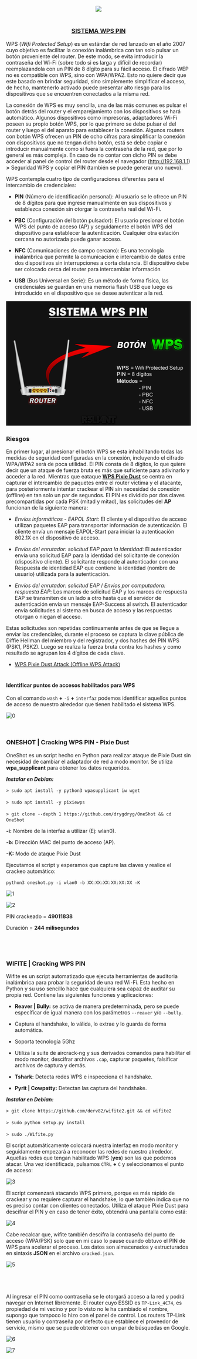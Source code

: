 <p align="center">
  <a href="https://github.com/DenverCoder1/readme-typing-svg"><img src="https://readme-typing-svg.herokuapp.com?font=Fira+Code&pause=1000&color=F70000&width=470&lines=Cracking+WPS+PIN+-+Ataque+Pixie+Dust"></a>
</p>

<h1 align="center"></h1>

<h3 align="center"><ins>SISTEMA WPS PIN</ins></h3>

WPS (_Wifi Protected Setup_) es un estándar de red lanzado en el año 2007 cuyo objetivo es facilitar la conexión inalámbrica con tan solo pulsar un botón proveniente del router. De este modo, se evita introducir la contraseña del Wi-Fi (sobre todo si es larga y difícil de recordar) reemplazandola con un PIN de 8 dígito para su fácil acceso. El cifrado WEP no es compatible con WPS, sino con WPA/WPA2. Esto no quiere decir que este basado en brindar seguridad, sino simplemente simplificar el acceso, de hecho, mantenerlo activado puede presentar alto riesgo para los dispositivos que se encuentren conectados a la misma red.

La conexión de WPS es muy sencilla, una de las más comunes es pulsar el botón detrás del router y el emparejamiento con los dispositivos se hará automático. Algunos dispositivos como impresoras, adaptadores Wi-Fi poseen su propio botón WPS, por lo que primero se debe pulsar el del router y luego el del aparato para establecer la conexión. Algunos routers con botón WPS ofrecen un PIN de ocho cifras para simplificar la conexión con dispositivos que no tengan dicho botón, está se debe copiar e introducir manualmente como si fuera la contraseña de la red, que por lo general es más compleja. En caso de no contar con dicho PIN se debe acceder al panel de control del router desde el navegador (http://192.168.1.1) **>** Seguridad WPS y copiar el PIN (también se puede generar uno nuevo).

WPS contempla cuatro tipo de configuraciones diferentes para el intercambio de credenciales:

- **PIN** (Número de identificación personal): Al usuario se le ofrece un PIN de 8 dígitos para que ingrese manualmente en sus dispositivos y establezca conexión sin otorgar la contraseña real del Wi-Fi.

- **PBC** (Configuración del botón pulsador): El usuario presionar el botón WPS del punto de acceso (AP) y seguidamente el botón WPS del dispositivo para establecer la autenticación. Cualquier otra estación cercana no autorizada puede ganar acceso.

- **NFC** (Comunicaciones de campo cercano): Es una tecnología inalámbrica que permite la comunicación e intercambio de datos entre dos dispositivos sin interrupciones a corta distancia. El dispositivo debe ser colocado cerca del router para intercambiar información

- **USB** (Bus Universal en Serie): Es un método de forma física, las credenciales se guardan en una memoria flash USB que luego es introducido en el dispositivo que se desee autenticar a la red.

<p align="center">
  <img src="https://github.com/R3LI4NT/articulos/blob/main/Redes/GNU-Linux/img/WPS_PIN.png">
</p>

### Riesgos

En primer lugar, al presionar el botón WPS se esta inhabilitando todas las medidas de seguridad configuradas en la conexión, incluyendo el cifrado WPA/WPA2 será de poca utilidad. El PIN consta de 8 dígitos, lo que quiere decir que un ataque de fuerza bruta es más que suficiente para adivinarlo y acceder a la red. Mientras que eataque <a href="https://www.wifi-libre.com/topic-57-pixie-dust-ataque-de-fuerza-bruta-offline-para-generar-el-pin-valido.html">**WPS Pixie Dust**</a> se centra en capturar el intercambio de paquetes entre el router víctima y el atacante, para posteriormente intentar crackear el PIN sin necesidad de conexión (offline) en tan solo un par de segundos. El PIN es dividido por dos claves precompartidas por cada PSK (mitad y mitad), las solicitudes del **AP** funcionan de la siguiente manera:

- _Envíos informáticos - EAPOL Start_: El cliente y el dispositivo de acceso utilizan paquetes EAP para transportar información de autenticación. El cliente envía un mensaje EAPOL-Start para iniciar la autenticación 802.1X en el dispositivo de acceso.

- _Envíos del enrutador: solicitud EAP para la identidad_: El autenticador envía una solicitud EAP para la identidad del solicitante de conexión (dispositivo cliente). El solicitante responde al autenticador con una Respuesta de identidad EAP que contiene la identidad (nombre de usuario) utilizada para la autenticación.

- _Envíos del enrutador: solicitud EAP_ / _Envíos por computadora: respuesta EAP_: Los marcos de solicitud EAP y los marcos de respuesta EAP se transmiten de un lado a otro hasta que el servidor de autenticación envía un mensaje EAP-Success al switch. El autenticador envía solicitudes al sistema en busca de acceso y las respuestas otorgan o niegan el acceso.

Estas solicitudes son repetidas continuamente antes de que se llegue a enviar las credenciales, durante el proceso se captura la clave pública de Diffie Hellman del miembro y del registrador, y dos hashes del PIN WPS (PSK1, PSK2). Luego se realiza la fuerza bruta contra los hashes y como resultado se agrupan los 4 dígitos de cada clave.

- <a href="https://forums.kali.org/showthread.php?24286-WPS-Pixie-Dust-Attack-(Offline-WPS-Attack)">WPS Pixie Dust Attack (Offline WPS Attack)</a>

<h1 align="center"></h1>

#### Identificar puntos de accesos habilitados para WPS

Con el comando `wash` **+** `-i` **+** `interfaz` podemos identificar aquellos puntos de acceso de nuestro alrededor que tienen habilitado el sistema WPS.

![0](https://user-images.githubusercontent.com/75953873/191641965-ea94c4ba-630e-4a06-8220-c763a8497888.png)

</br>

### ONESHOT | Cracking WPS PIN - Pixie Dust

OneShot es un script hecho en Python para realizar ataque de Pixie Dust sin necesidad de cambiar el adaptador de red a modo monitor. Se utiliza **wpa_supplicant** para obtener los datos requeridos.

**_Instalar en Debian:_**
```
> sudo apt install -y python3 wpasupplicant iw wget

> sudo apt install -y pixiewps

> git clone --depth 1 https://github.com/drygdryg/OneShot && cd OneShot
```

**-i:** Nombre de la interfaz a utilizar (Ej: wlan0).

**-b:** Dirección MAC del punto de acceso (AP).

**-K:** Modo de ataque Pixie Dust

Ejecutamos el script y esperamos que capture las claves y realice el crackeo automático:
```
python3 oneshot.py -i wlan0 -b XX:XX:XX:XX:XX:XX -K
```
![1](https://user-images.githubusercontent.com/75953873/191641118-616f58c7-b60c-4f2a-9d7a-68009df2172d.png)

![2](https://user-images.githubusercontent.com/75953873/191642529-e21dbec8-434c-472d-b8d2-f28c5e6c40be.png)

PIN crackeado = **49011838**

Duración = **244 milisegundos**

<h1 align="center"></h1>

</br>

### WIFITE | Cracking WPS PIN 

Wifite es un script automatizado que ejecuta herramientas de auditoria inalámbrica para probar la seguridad de una red Wi-Fi. Esta hecho en Python y su uso sencillo hace que cualquiera sea capaz de auditar su propia red. Contiene las siguientes funciones y aplicaciones:

- **Reaver | Bully:** se activa de manera predeterminada, pero se puede específicar de igual manera con los parámetros `--reaver` y/o `--bully`.

- Captura el handshake, lo válida, lo extrae y lo guarda de forma automática.

- Soporta tecnología 5Ghz

- Utiliza la suite de aircrack-ng y sus derivados comandos para habilitar el modo monitor, descifrar archivos `.cap`, capturar paquetes, falsificar archivos de captura  y demás.

- **Tshark:** Detecta redes WPS e inspecciona el handshake.

- **Pyrit | Cowpatty:** Detectan las captura del handshake.

**_Instalar en Debian:_**
```
> git clone https://github.com/derv82/wifite2.git && cd wifite2

> sudo python setup.py install

> sudo ./Wifite.py
```

El script automáticamente colocará nuestra interfaz en modo monitor y seguidamente empezará a reconocer las redes de nuestro alrededor. Aquellas redes que tengan habilitado WPS (**yes**) son las que podemos atacar. Una vez identificada, pulsamos `CTRL` **+** `C` y seleccionamos el punto de acceso:

![3](https://user-images.githubusercontent.com/75953873/191849447-702681a3-da50-4107-b670-4554788fa145.png)

El script comenzará atacando WPS primero, porque es más rápido de crackear y no requiere capturar el handshake, lo que también indica que no es preciso contar con clientes conectados. Utiliza el ataque Pixie Dust para descifrar el PIN y en caso de tener éxito, obtendrá una pantalla como está: 

![4](https://user-images.githubusercontent.com/75953873/191851398-86668e86-4b20-4a28-b2f0-326459fc8d74.png)

Cabe recalcar que, wifite también descifra la contraseña del punto de acceso (WPA/PSK) solo que en mi caso lo pause cuando obtuvo el PIN de WPS para acelerar el proceso. Los datos son almacenados y estructurados en sintaxis **JSON** en el archivo `cracked.json`.

![5](https://user-images.githubusercontent.com/75953873/191851285-dae9a00a-5d3a-41d2-8a13-e33ed7be65b7.png)

<h1 align="center"></h1>

</br>

Al ingresar el PIN como contraseña se le otorgará acceso a la red y podrá navegar en Internet libremente. El router cuyo ESSID es `TP-Link_4C74`, es propiedad de mi vecino y por lo visto no le ha cambiado el nombre, supongo que tampoco lo hizo con el panel de control. Los routers TP-Link tienen usuario y contraseña por defecto que establece el proveedor de servicio, mismo que se puede obtener con un par de búsquedas en Google.

![6](https://user-images.githubusercontent.com/75953873/191876101-a6b34bf5-8937-4dcd-9efc-da316ac85c3c.png)

![7](https://user-images.githubusercontent.com/75953873/191876120-311fc414-e8ff-42b5-976f-a46118111814.png)

